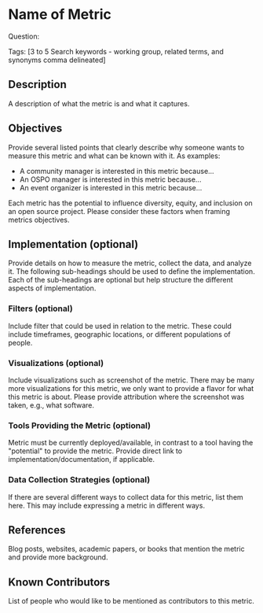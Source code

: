 # Name of Metric

Question: 

Tags: [3 to 5 Search keywords - working group, related terms, and synonyms comma delineated]

## Description
A description of what the metric is and what it captures.

## Objectives
Provide several listed points that clearly describe why someone wants to measure this metric and what can be known with it. As examples: 

- A community manager is interested in this metric because...
- An OSPO manager is interested in this metric because...
- An event organizer is interested in this metric because...  

Each metric has the potential to influence diversity, equity, and inclusion on an open source project. Please consider these factors when framing metrics objectives. 

## Implementation (optional)
Provide details on how to measure the metric, collect the data, and analyze it. The following sub-headings should be used to define the implementation. Each of the sub-headings are optional but help structure the different aspects of implementation. 

### Filters (optional)
Include filter that could be used in relation to the metric. These could include timeframes, geographic locations, or different populations of people. 

### Visualizations (optional)
Include visualizations such as screenshot of the metric. There may be many more visualizations for this metric, we only want to provide a flavor for what this metric is about. Please provide attribution where the screenshot was taken, e.g., what software.

### Tools Providing the Metric (optional)
Metric must be currently deployed/available, in contrast to a tool having the "potential" to provide the metric. Provide direct link to implementation/documentation, if applicable.

### Data Collection Strategies (optional)
If there are several different ways to collect data for this metric, list them here. 
This may include expressing a metric in different ways.

## References
Blog posts, websites, academic papers, or books that mention the metric and provide more background.

## Known Contributors
List of people who would like to be mentioned as contributors to this metric.

